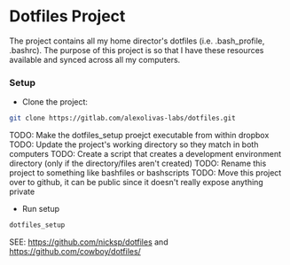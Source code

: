 # Dotfiles Project #

The project contains all my home director's dotfiles (i.e. .bash_profile, .bashrc). The purpose of this project is so that I have these resources available and synced across all my computers.

### Setup ###

* Clone the project:
```bash
git clone https://gitlab.com/alexolivas-labs/dotfiles.git
```

TODO: Make the dotfiles_setup proejct executable from within dropbox
TODO: Update the project's working directory so they match in both computers
TODO: Create a script that creates a development environment directory (only if the directory/files aren't created)
TODO: Rename this project to something like bashfiles or bashscripts
TODO: Move this project over to github, it can be public since it doesn't really expose anything private

* Run setup
```bash
dotfiles_setup
```

SEE: https://github.com/nicksp/dotfiles and https://github.com/cowboy/dotfiles/